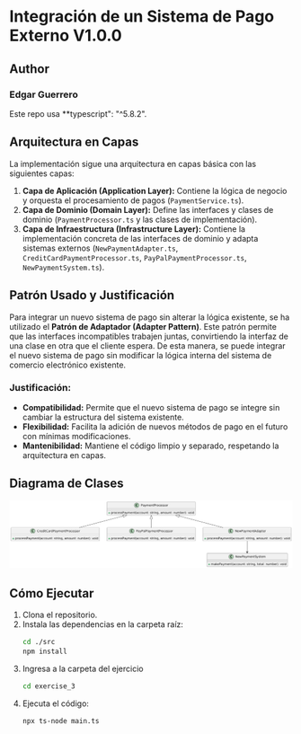 # Integración de un Sistema de Pago Externo V1.0.0

## Author
### **Edgar Guerrero**

Este repo usa **typescript": "^5.8.2".

## Arquitectura en Capas

La implementación sigue una arquitectura en capas básica con las siguientes capas:

1. **Capa de Aplicación (Application Layer):** Contiene la lógica de negocio y orquesta el procesamiento de pagos (`PaymentService.ts`).
2. **Capa de Dominio (Domain Layer):** Define las interfaces y clases de dominio (`PaymentProcessor.ts` y las clases de implementación).
3. **Capa de Infraestructura (Infrastructure Layer):** Contiene la implementación concreta de las interfaces de dominio y adapta sistemas externos (`NewPaymentAdapter.ts`, `CreditCardPaymentProcessor.ts`, `PayPalPaymentProcessor.ts`, `NewPaymentSystem.ts`).

## Patrón Usado y Justificación

Para integrar un nuevo sistema de pago sin alterar la lógica existente, se ha utilizado el **Patrón de Adaptador (Adapter Pattern)**. Este patrón permite que las interfaces incompatibles trabajen juntas, convirtiendo la interfaz de una clase en otra que el cliente espera. De esta manera, se puede integrar el nuevo sistema de pago sin modificar la lógica interna del sistema de comercio electrónico existente.

### Justificación:
- **Compatibilidad:** Permite que el nuevo sistema de pago se integre sin cambiar la estructura del sistema existente.
- **Flexibilidad:** Facilita la adición de nuevos métodos de pago en el futuro con mínimas modificaciones.
- **Mantenibilidad:** Mantiene el código limpio y separado, respetando la arquitectura en capas.

## Diagrama de Clases
![class diagram](class_diagram.png)

## Cómo Ejecutar

1. Clona el repositorio.
2. Instala las dependencias en la carpeta raíz:
    ```sh
    cd ./src
    npm install
    ```
3. Ingresa a la carpeta del ejercicio
    ```sh
    cd exercise_3
    ```
4. Ejecuta el código:
    ```sh
    npx ts-node main.ts
    ```